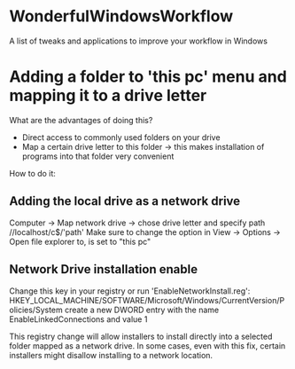 
# WonderfulWindowsWorkflow
A list of tweaks and applications to improve your workflow in Windows


# Adding a folder to 'this pc' menu and mapping it to a drive letter
What are the advantages of doing this?
- Direct access to commonly used folders on your drive
- Map a certain drive letter to this folder -> this makes installation of programs into that folder very convenient

How to do it:
## Adding the local drive as a network drive
Computer -> Map network drive -> chose drive letter and specify path //localhost/c$/'path'
Make sure to change the option in View -> Options -> Open file explorer to, is set to "this pc"

## Network Drive installation enable
Change this key in your registry or run 'EnableNetworkInstall.reg':
HKEY_LOCAL_MACHINE/SOFTWARE/Microsoft/Windows/CurrentVersion/Policies/System
create a new DWORD entry with the name EnableLinkedConnections and value 1

This registry change will allow installers to install directly into a selected folder mapped as a network drive.
In some cases, even with this fix, certain installers might disallow installing to a network location.
